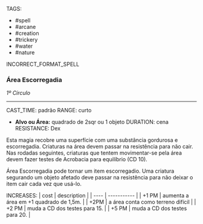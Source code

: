 TAGS:
- #spell
- #arcane
- #creation
- #trickery
- #water
- #nature

INCORRECT_FORMAT_SPELL
### Área Escorregadia
*1º Círculo*
___
CAST_TIME: padrão
RANGE: curto
- **Alvo ou Área:** quadrado de 2sqr ou 1 objeto
DURATION: cena
RESISTANCE: Dex

Esta magia recobre uma superfície com uma substância gordurosa e escorregadia. Criaturas na área devem passar na resistência para não cair. Nas rodadas seguintes, criaturas que tentem movimentar-se pela área devem fazer testes de Acrobacia para equilíbrio (CD 10).

Área Escorregadia pode tornar um item escorregadio. Uma criatura segurando um objeto afetado deve passar na resistência para não deixar o item cair cada vez que usá-lo.

INCREASES:
| cost | description |
| ---- | ----------- |
| +1 PM | aumenta a área em +1 quadrado de 1,5m. |
| +2PM | a área conta como terreno difícil |
| +2 PM | muda a CD dos testes para 15. |
| +5 PM | muda a CD dos testes para 20. |
